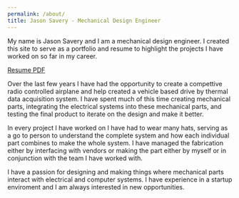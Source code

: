 ```yaml
---
permalink: /about/
title: Jason Savery - Mechanical Design Engineer
---
```


My name is Jason Savery and I am a mechanical design engineer. I created this site to serve as a portfolio and resume to highlight the projects I have worked on so far in my career. 

[Resume PDF](/downloads/JasonSaveryResume.pdf)

Over the last few years I have had the opportunity to create a compettive radio controlled airplane and help created a vehicle based drive by thermal data acquisition system. I have spent much of this time creating mechanical parts, integrating the electrical systems into these mechanical parts, and testing the final product to iterate on the design and make it better. 

In every project I have worked on I have had to wear many hats, serving as a go to person to understand the complete system and how each individual part combines to make the whole system. I have managed the fabrication either by interfacing with vendors or making the part either by myself or in conjunction with the team I have worked with. 

I have a passion for designing and making things where mechanical parts interact with electrical and computer systems. I have experience in a startup enviroment and I am always interested in new opportunities.

